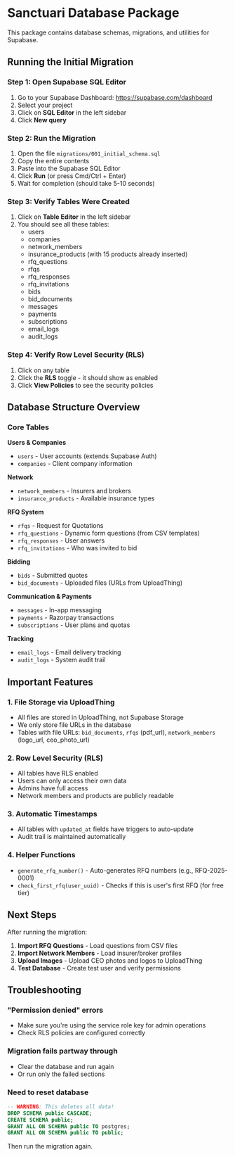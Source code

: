 # Sanctuari Database Package

This package contains database schemas, migrations, and utilities for Supabase.

## Running the Initial Migration

### Step 1: Open Supabase SQL Editor

1. Go to your Supabase Dashboard: https://supabase.com/dashboard
2. Select your project
3. Click on **SQL Editor** in the left sidebar
4. Click **New query**

### Step 2: Run the Migration

1. Open the file `migrations/001_initial_schema.sql`
2. Copy the entire contents
3. Paste into the Supabase SQL Editor
4. Click **Run** (or press Cmd/Ctrl + Enter)
5. Wait for completion (should take 5-10 seconds)

### Step 3: Verify Tables Were Created

1. Click on **Table Editor** in the left sidebar
2. You should see all these tables:
   - users
   - companies
   - network_members
   - insurance_products (with 15 products already inserted)
   - rfq_questions
   - rfqs
   - rfq_responses
   - rfq_invitations
   - bids
   - bid_documents
   - messages
   - payments
   - subscriptions
   - email_logs
   - audit_logs

### Step 4: Verify Row Level Security (RLS)

1. Click on any table
2. Click the **RLS** toggle - it should show as enabled
3. Click **View Policies** to see the security policies

## Database Structure Overview

### Core Tables

**Users & Companies**
- `users` - User accounts (extends Supabase Auth)
- `companies` - Client company information

**Network**
- `network_members` - Insurers and brokers
- `insurance_products` - Available insurance types

**RFQ System**
- `rfqs` - Request for Quotations
- `rfq_questions` - Dynamic form questions (from CSV templates)
- `rfq_responses` - User answers
- `rfq_invitations` - Who was invited to bid

**Bidding**
- `bids` - Submitted quotes
- `bid_documents` - Uploaded files (URLs from UploadThing)

**Communication & Payments**
- `messages` - In-app messaging
- `payments` - Razorpay transactions
- `subscriptions` - User plans and quotas

**Tracking**
- `email_logs` - Email delivery tracking
- `audit_logs` - System audit trail

## Important Features

### 1. File Storage via UploadThing
- All files are stored in UploadThing, not Supabase Storage
- We only store file URLs in the database
- Tables with file URLs: `bid_documents`, `rfqs` (pdf_url), `network_members` (logo_url, ceo_photo_url)

### 2. Row Level Security (RLS)
- All tables have RLS enabled
- Users can only access their own data
- Admins have full access
- Network members and products are publicly readable

### 3. Automatic Timestamps
- All tables with `updated_at` fields have triggers to auto-update
- Audit trail is maintained automatically

### 4. Helper Functions
- `generate_rfq_number()` - Auto-generates RFQ numbers (e.g., RFQ-2025-0001)
- `check_first_rfq(user_uuid)` - Checks if this is user's first RFQ (for free tier)

## Next Steps

After running the migration:

1. **Import RFQ Questions** - Load questions from CSV files
2. **Import Network Members** - Load insurer/broker profiles
3. **Upload Images** - Upload CEO photos and logos to UploadThing
4. **Test Database** - Create test user and verify permissions

## Troubleshooting

### "Permission denied" errors
- Make sure you're using the service role key for admin operations
- Check RLS policies are configured correctly

### Migration fails partway through
- Clear the database and run again
- Or run only the failed sections

### Need to reset database
```sql
-- WARNING: This deletes all data!
DROP SCHEMA public CASCADE;
CREATE SCHEMA public;
GRANT ALL ON SCHEMA public TO postgres;
GRANT ALL ON SCHEMA public TO public;
```

Then run the migration again.
